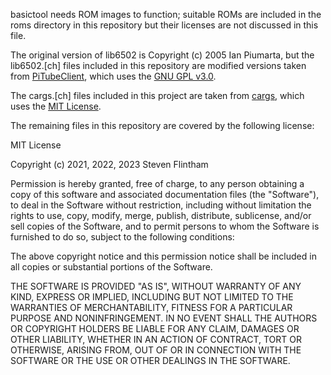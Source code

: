 basictool needs ROM images to function; suitable ROMs are included in the roms directory in this repository but their licenses are not discussed in this file.

The original version of lib6502 is Copyright (c) 2005 Ian Piumarta, but the lib6502.[ch] files included in this repository are modified versions taken from [PiTubeClient](https://github.com/hoglet67/PiTubeClient), which uses the [GNU GPL v3.0](https://github.com/hoglet67/PiTubeClient/blob/master/LICENSE).

The cargs.[ch] files included in this project are taken from [cargs](https://github.com/likle/cargs), which uses the [MIT License](https://github.com/likle/cargs/blob/master/LICENSE.md).

The remaining files in this repository are covered by the following license:

MIT License

Copyright (c) 2021, 2022, 2023 Steven Flintham

Permission is hereby granted, free of charge, to any person obtaining a copy
of this software and associated documentation files (the "Software"), to deal
in the Software without restriction, including without limitation the rights
to use, copy, modify, merge, publish, distribute, sublicense, and/or sell
copies of the Software, and to permit persons to whom the Software is
furnished to do so, subject to the following conditions:

The above copyright notice and this permission notice shall be included in all
copies or substantial portions of the Software.

THE SOFTWARE IS PROVIDED "AS IS", WITHOUT WARRANTY OF ANY KIND, EXPRESS OR
IMPLIED, INCLUDING BUT NOT LIMITED TO THE WARRANTIES OF MERCHANTABILITY,
FITNESS FOR A PARTICULAR PURPOSE AND NONINFRINGEMENT. IN NO EVENT SHALL THE
AUTHORS OR COPYRIGHT HOLDERS BE LIABLE FOR ANY CLAIM, DAMAGES OR OTHER
LIABILITY, WHETHER IN AN ACTION OF CONTRACT, TORT OR OTHERWISE, ARISING FROM,
OUT OF OR IN CONNECTION WITH THE SOFTWARE OR THE USE OR OTHER DEALINGS IN THE
SOFTWARE.
